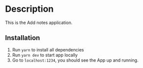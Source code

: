 # Description

This is the Add notes application.

## Installation

1. Run `yarn` to install all dependencies
2. Run `yarn dev` to start app locally 
3. Go to `localhost:1234`, you should see the App up and running.

